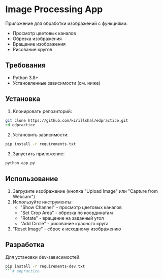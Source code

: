 # Image Processing App

Приложение для обработки изображений с функциями:
- Просмотр цветовых каналов
- Обрезка изображения
- Вращение изображения
- Рисование кругов

## Требования
- Python 3.8+
- Установленные зависимости (см. ниже)

## Установка

1. Клонировать репозиторий:
```bash
git clone https://github.com/kirillshal/edpractice.git
cd edpractice
```

2. Установить зависимости:
```bash
pip install -r requirements.txt
```

3. Запустить приложение:
```bash
python app.py
```

## Использование
1. Загрузите изображение (кнопка "Upload Image" или "Capture from Webcam")
2. Используйте инструменты:
   - "Show Channel" - просмотр цветовых каналов
   - "Set Crop Area" - обрезка по координатам
   - "Rotate" - вращение на заданный угол
   - "Add Circle" - рисование красного круга
3. "Reset Image" - сброс к исходному изображению

## Разработка
Для установки dev-зависимостей:
```bash
pip install -r requirements-dev.txt
```# edpractice
